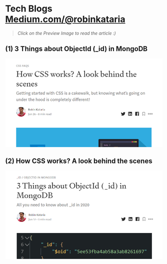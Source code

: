 # Tech Blogs [Medium.com/@robinkataria](https://medium.com/@robinkataria)
> *Click on the Preview Image to read the article :)*

## (1) 3 Things about ObjectId (_id) in MongoDB
[![Image of ObjectId](images/ObjectId.png)](https://bit.ly/objectid)

## (2) How CSS works? A look behind the scenes
[![Image of CSS](images/CSS.png)](https://bit.ly/HowCssWorks)
